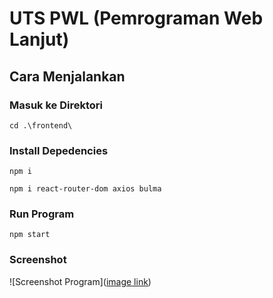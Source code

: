 # UTS PWL (Pemrograman Web Lanjut)

## Cara Menjalankan

### Masuk ke Direktori

```
cd .\frontend\
```

### Install Depedencies

```
npm i
```

```
npm i react-router-dom axios bulma
```

### Run Program

```
npm start
```

### Screenshot

![Screenshot Program]([image link](https://ibb.co/1T6VhBt))
